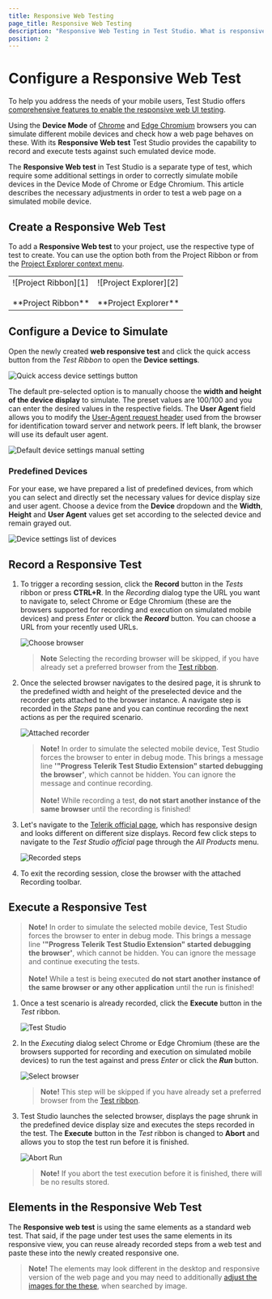 ```yaml
---
title: Responsive Web Testing
page_title: Responsive Web Testing
description: "Responsive Web Testing in Test Studio. What is responsive web testing in Test Studio. How the responsive web testing in test studio works. Use the Chrome and Edge Chromium browsers viewport to simulate different mobile devices and test web pages on these. "
position: 2
---
```

# Configure a Responsive Web Test

To help you address the needs of your mobile users, Test Studio offers <a href="https://www.telerik.com/teststudio/automated-website-responsive-testing" target="_blank">comprehensive features to enable the responsive web UI testing</a>.

Using the **Device Mode** of <a href="https://developers.google.com/web/tools/chrome-devtools/device-mode" target="_blank">Chrome</a> and <a href="https://docs.microsoft.com/en-us/microsoft-edge/devtools-guide-chromium/device-mode/" target="_blank">Edge Chromium</a> browsers you can simulate different mobile devices and check how a web page behaves on these. With its __Responsive Web test__ Test Studio provides the capability to record and execute tests against such emulated device mode.

The __Responsive Web test__ in Test Studio is a separate type of test, which require some additional settings in order to correctly simulate mobile devices in the Device Mode of Chrome or Edge Chromium. This article describes the necessary adjustments in order to test a web page on a simulated mobile device.

## Create a Responsive Web Test

To add a __Responsive Web test__ to your project, use the respective type of test to create. You can use the option both from the Project Ribbon or from the <a href="/features/project-explorer/overview#project-context-menu-options" target="_blank">Project Explorer context menu</a>.

<table id="no-table">
	<tr>
		<td>![Project Ribbon][1] <br><br>**Project Ribbon**</td>
		<td>![Project Explorer][2] <br><br>**Project Explorer**</td>
	</tr>
<table>

## Configure a Device to Simulate

Open the newly created __web responsive test__ and click the quick access button from the _Test Ribbon_ to open the __Device settings__.

![Quick access device settings button][3]

The default pre-selected option is to manually choose the __width and height of the device display__ to simulate. The preset values are 100/100 and you can enter the desired values in the respective fields. The __User Agent__ field allows you to modify the <a href="https://developer.mozilla.org/en-US/docs/Web/HTTP/Headers/User-Agent" target="_blank">User-Agent request header</a> used from the browser for identification toward server and network peers. If left blank, the browser will use its default user agent.

![Default device settings manual setting][4]

### Predefined Devices

For your ease, we have prepared a list of predefined devices, from which you can select and directly set the necessary values for device display size and user agent. Choose a device from the __Device__ dropdown and the __Width__, __Height__ and __User Agent__ values get set according to the selected device and remain grayed out.

![Device settings list of devices][5]

## Record a Responsive Test

1. To trigger a recording session, click the __Record__ button in the _Tests_ ribbon or press **CTRL+R**. In the *Recording* dialog type the URL you want to navigate to, select Chrome or Edge Chromium (these are the browsers supported for recording and execution on simulated mobile devices) and press _Enter_ or click the ***Record*** button. You can choose a URL from your recently used URLs.

	![Choose browser][6]

	> **Note** Selecting the recording browser will be skipped, if you have already set a preferred browser from the <a href="/general-information/test-execution/quick-execution" target="_blank">Test ribbon</a>.

2. Once the selected browser navigates to the desired page, it is shrunk to the predefined width and height of the preselected device and the recorder gets attached to the browser instance. A navigate step is recorded in the _Steps_ pane and you can continue recording the next actions as per the required scenario.

	![Attached recorder][7]

	> __Note!__ In order to simulate the selected mobile device, Test Studio forces the browser to enter in debug mode. This brings a message line __'"Progress Telerik Test Studio Extension" started debugging the browser'__, which cannot be hidden. You can ignore the message and continue recording. <br><br>
	> __Note!__ While recording a test, **do not start another instance of the same browser** until the recording is finished!

3. Let's navigate to the <a href="/general-information/test-execution/quick-execution" target="_blank">Telerik official page</a>, which has responsive design and looks different on different size displays. Record few click steps to navigate to the _Test Studio official_ page through the _All Products_ menu.

	![Recorded steps][8]

4. To exit the recording session, close the browser with the attached Recording toolbar.

## Execute a Responsive Test

> __Note!__ In order to simulate the selected mobile device, Test Studio forces the browser to enter in debug mode. This brings a message line __'"Progress Telerik Test Studio Extension" started debugging the browser'__, which cannot be hidden. You can ignore the message and continue executing the tests. <br><br>
> __Note!__ While a test is being executed **do not start another instance of the same browser or any other application** until the run is finished!

1. Once a test scenario is already recorded, click the **Execute** button in the _Test_ ribbon.

    ![Test Studio](/img/getting-started/first-project/fig08.png)

2. In the _Executing_ dialog select Chrome or Edge Chromium (these are the browsers supported for recording and execution on simulated mobile devices) to run the test against and press _Enter_ or click the ***Run*** button.

    ![Select browser][10]

    > __Note!__ This step will be skipped if you have already set a preferred browser from the <a href="/general-information/test-execution/quick-execution" target="_blank">Test ribbon</a>.

3. Test Studio launches the selected browser, displays the page shrunk in the predefined device display size and executes the steps recorded in the test. The **Execute** button in the _Test_ ribbon is changed to __Abort__ and allows you to stop the test run before it is finished.

    ![Abort Run](/img/getting-started/first-project/fig10.png)

    > __Note!__ If you abort the test execution before it is finished, there will be no results stored.

## Elements in the Responsive Web Test

The __Responsive web test__ is using the same elements as a standard web test. That said, if the page under test uses the same elements in its responsive view, you can reuse already recorded steps from a web test and paste these into the newly created responsive one.

> __Note!__ The elements may look different in the desktop and responsive version of the web page and you may need to additionally <a href="/features/elements-explorer/find-element-by-image" target="_blank">adjust the images for the these</a>, when searched by image.

[1]: /img/features/testing-types/responsive-web/add-responsive-test-ribbon.png
[2]: /img/features/testing-types/responsive-web/add-responsive-test-proj-explorer.png
[3]: /img/features/testing-types/responsive-web/device-settings-button.png
[4]: /img/features/testing-types/responsive-web/device-settings-default-manual.png
[5]: /img/features/testing-types/responsive-web/device-settings-dropdown-list.png
[6]: /img/features/testing-types/responsive-web/trigger-recording-session.png
[7]: /img/features/testing-types/responsive-web/responsive-recording-session.png
[8]: /img/features/testing-types/responsive-web/recorded-steps.png
[10]: /img/features/testing-types/responsive-web/select-exec-browser.png